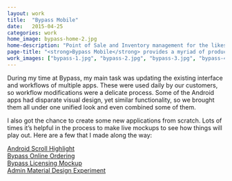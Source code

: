 ```yaml
---
layout: work
title:  "Bypass Mobile"
date:   2015-04-25
categories: work
home_image: bypass-home-2.jpg
home-description: "Point of Sale and Inventory management for the likes of sports stadiums and music venues comes with a lot of complexity. I worked with Bypass to improve all aspects of their apps, from interface and workflows to deployment and customization."
page-title: "<strong>Bypass Mobile</strong> provides a myriad of products to help you run your stadium, music venue, or restaurant."
work_images: ["bypass-1.jpg", "bypass-2.jpg", "bypass-3.jpg", "bypass-4.jpg", "bypass-5.jpg", "bypass-6.jpg", "bypass-7.jpg", "bypass-8.jpg", "bypass-9.jpg", "bypass-10.jpg"]
---
```


During my time at Bypass, my main task was updating the existing interface and workflows of multiple apps. These were used daily by our customers, so workflow modifications were a delicate process. Some of the Android apps had disparate visual design, yet similar functionality, so we brought them all under one unified look and even combined some of them.

I also got the chance to create some new applications from scratch. Lots of times it&rsquo;s helpful in the process to make live mockups to see how things will play out. Here are a few that I made along the way:

<a href="/scroll-highlight/">Android Scroll Highlight</a><br>
<a href="/bypass-online-order/">Bypass Online Ordering</a><br>
<a href="/bypass-licensing/">Bypass Licensing Mockup</a><br>
<a href="/admin-experiment/">Admin Material Design Experiment</a>

